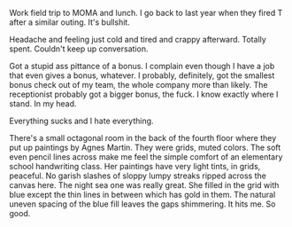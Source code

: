 Work field trip to MOMA and lunch. I go back to last year when they fired T after a similar outing. It's bullshit.

Headache and feeling just cold and tired and crappy afterward. Totally spent. Couldn't keep up conversation.

Got a stupid ass pittance of a bonus. I complain even though I have a job that even gives a bonus, whatever. I probably, definitely, got the smallest bonus check out of my team, the whole company more than likely. The receptionist probably got a bigger bonus, the fuck. I know exactly where I stand. In my head.

Everything sucks and I hate everything.

There's a small octagonal room in the back of the fourth floor where they put up paintings by Agnes Martin. They were grids, muted colors. The soft even pencil lines across make me feel the simple comfort of an elementary school handwriting class. Her paintings have very light tints, in grids, peaceful. No garish slashes of sloppy lumpy streaks ripped across the canvas here. The night sea one was really great. She filled in the grid with blue except the thin lines in between which has gold in them. The natural uneven spacing of the blue fill leaves the gaps shimmering. It hits me. So good.
